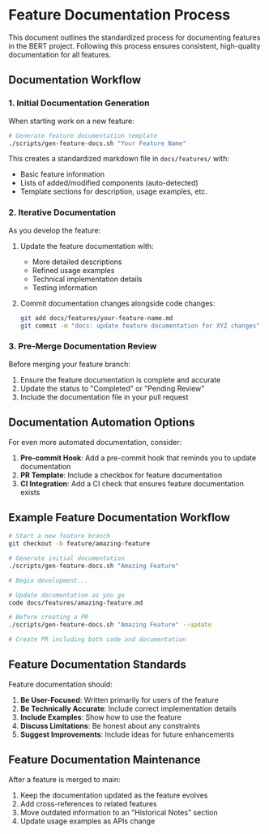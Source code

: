 # Feature Documentation Process

This document outlines the standardized process for documenting features in the BERT project. Following this process ensures consistent, high-quality documentation for all features.

## Documentation Workflow

### 1. Initial Documentation Generation

When starting work on a new feature:

```bash
# Generate feature documentation template
./scripts/gen-feature-docs.sh "Your Feature Name"
```

This creates a standardized markdown file in `docs/features/` with:
- Basic feature information
- Lists of added/modified components (auto-detected)
- Template sections for description, usage examples, etc.

### 2. Iterative Documentation

As you develop the feature:

1. Update the feature documentation with:
   - More detailed descriptions
   - Refined usage examples
   - Technical implementation details
   - Testing information

2. Commit documentation changes alongside code changes:
   ```bash
   git add docs/features/your-feature-name.md
   git commit -m "docs: update feature documentation for XYZ changes"
   ```

### 3. Pre-Merge Documentation Review

Before merging your feature branch:

1. Ensure the feature documentation is complete and accurate
2. Update the status to "Completed" or "Pending Review"
3. Include the documentation file in your pull request

## Documentation Automation Options

For even more automated documentation, consider:

1. **Pre-commit Hook**: Add a pre-commit hook that reminds you to update documentation
2. **PR Template**: Include a checkbox for feature documentation
3. **CI Integration**: Add a CI check that ensures feature documentation exists

## Example Feature Documentation Workflow

```bash
# Start a new feature branch
git checkout -b feature/amazing-feature

# Generate initial documentation
./scripts/gen-feature-docs.sh "Amazing Feature"

# Begin development...

# Update documentation as you go
code docs/features/amazing-feature.md

# Before creating a PR
./scripts/gen-feature-docs.sh "Amazing Feature" --update

# Create PR including both code and documentation
```

## Feature Documentation Standards

Feature documentation should:

1. **Be User-Focused**: Written primarily for users of the feature
2. **Be Technically Accurate**: Include correct implementation details
3. **Include Examples**: Show how to use the feature
4. **Discuss Limitations**: Be honest about any constraints
5. **Suggest Improvements**: Include ideas for future enhancements

## Feature Documentation Maintenance

After a feature is merged to main:

1. Keep the documentation updated as the feature evolves
2. Add cross-references to related features
3. Move outdated information to an "Historical Notes" section
4. Update usage examples as APIs change